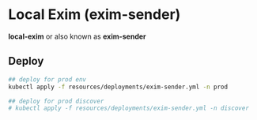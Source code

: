 # Local Exim (exim-sender)

**local-exim** or also known as **exim-sender**

## Deploy

```bash
## deploy for prod env
kubectl apply -f resources/deployments/exim-sender.yml -n prod

## deploy for prod discover
# kubectl apply -f resources/deployments/exim-sender.yml -n discover
```
